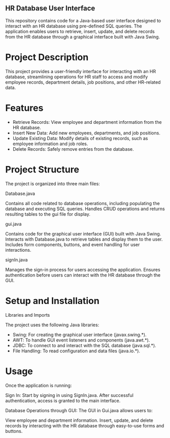 ## HR Database User Interface
This repository contains code for a Java-based user interface designed to interact with an HR database using pre-defined SQL queries. The application enables users to retrieve, insert, update, and delete records from the HR database through a graphical interface built with Java Swing.

# Project Description
This project provides a user-friendly interface for interacting with an HR database, streamlining operations for HR staff to access and modify employee records, department details, job positions, and other HR-related data.

# Features
- Retrieve Records: View employee and department information from the HR database.
- Insert New Data: Add new employees, departments, and job positions.
- Update Existing Data: Modify details of existing records, such as employee information and job roles.
- Delete Records: Safely remove entries from the database.

# Project Structure
The project is organized into three main files:

Database.java

Contains all code related to database operations, including populating the database and executing SQL queries.
Handles CRUD operations and returns resulting tables to the gui file for display.

gui.java

Contains code for the graphical user interface (GUI) built with Java Swing.
Interacts with Database.java to retrieve tables and display them to the user.
Includes form components, buttons, and event handling for user interactions.

signIn.java

Manages the sign-in process for users accessing the application.
Ensures authentication before users can interact with the HR database through the GUI.

# Setup and Installation

Libraries and Imports

The project uses the following Java libraries:

- Swing: For creating the graphical user interface (javax.swing.*).
- AWT: To handle GUI event listeners and components (java.awt.*).
- JDBC: To connect to and interact with the SQL database (java.sql.*).
- File Handling: To read configuration and data files (java.io.*).

# Usage
Once the application is running:

Sign In:
Start by signing in using SignIn.java. After successful authentication, access is granted to the main interface.

Database Operations through GUI:
The GUI in Gui.java allows users to:

View employee and department information.
Insert, update, and delete records by interacting with the HR database through easy-to-use forms and buttons.
